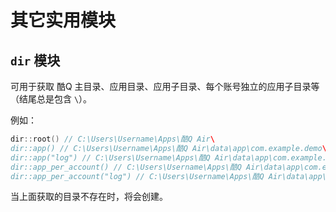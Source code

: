 # 其它实用模块

## `dir` 模块

可用于获取 酷Q 主目录、应用目录、应用子目录、每个账号独立的应用子目录等（结尾总是包含 `\`）。

例如：

```cpp
dir::root() // C:\Users\Username\Apps\酷Q Air\
dir::app() // C:\Users\Username\Apps\酷Q Air\data\app\com.example.demo\
dir::app("log") // C:\Users\Username\Apps\酷Q Air\data\app\com.example.demo\log\
dir::app_per_account() // C:\Users\Username\Apps\酷Q Air\data\app\com.example.demo\12345678\
dir::app_per_account("log") // C:\Users\Username\Apps\酷Q Air\data\app\com.example.demo\12345678\log\
```

当上面获取的目录不存在时，将会创建。
